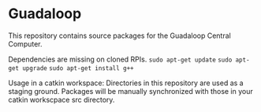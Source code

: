 # Guadaloop
This repository contains source packages for the Guadaloop Central Computer.

Dependencies are missing on cloned RPIs. 
`sudo apt-get update`
`sudo apt-get upgrade`
`sudo apt-get install g++`

Usage in a catkin workspace:
Directories in this repository are used as a staging ground. Packages will be manually synchronized with those in your catkin workscpace src directory.
